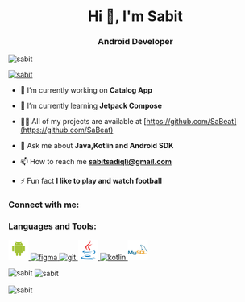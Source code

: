 <h1 align="center">Hi 👋, I'm Sabit</h1>
<h3 align="center">Android Developer</h3>

<p align="left"> <img src="https://komarev.com/ghpvc/?username=sabit&label=Profile%20views&color=0e75b6&style=flat" alt="sabit" /> </p>

<p align="left"> <a href="https://github.com/ryo-ma/github-profile-trophy"><img src="https://github-profile-trophy.vercel.app/?username=sabit" alt="sabit" /></a> </p>

- 🔭 I’m currently working on **Catalog App**

- 🌱 I’m currently learning **Jetpack Compose**

- 👨‍💻 All of my projects are available at [https://github.com/SaBeat](https://github.com/SaBeat)

- 💬 Ask me about **Java,Kotlin and Android SDK**

- 📫 How to reach me **sabitsadiqli@gmail.com**

- ⚡ Fun fact **I like to play and watch football**

<h3 align="left">Connect with me:</h3>
<p align="left">
</p>

<h3 align="left">Languages and Tools:</h3>
<p align="left"> <a href="https://developer.android.com" target="_blank" rel="noreferrer"> <img src="https://raw.githubusercontent.com/devicons/devicon/master/icons/android/android-original-wordmark.svg" alt="android" width="40" height="40"/> </a> <a href="https://www.figma.com/" target="_blank" rel="noreferrer"> <img src="https://www.vectorlogo.zone/logos/figma/figma-icon.svg" alt="figma" width="40" height="40"/> </a> <a href="https://git-scm.com/" target="_blank" rel="noreferrer"> <img src="https://www.vectorlogo.zone/logos/git-scm/git-scm-icon.svg" alt="git" width="40" height="40"/> </a> <a href="https://www.java.com" target="_blank" rel="noreferrer"> <img src="https://raw.githubusercontent.com/devicons/devicon/master/icons/java/java-original.svg" alt="java" width="40" height="40"/> </a> <a href="https://kotlinlang.org" target="_blank" rel="noreferrer"> <img src="https://www.vectorlogo.zone/logos/kotlinlang/kotlinlang-icon.svg" alt="kotlin" width="40" height="40"/> </a> <a href="https://www.mysql.com/" target="_blank" rel="noreferrer"> <img src="https://raw.githubusercontent.com/devicons/devicon/master/icons/mysql/mysql-original-wordmark.svg" alt="mysql" width="40" height="40"/> </a> </p>

<p><img align="left" src="https://github-readme-stats.vercel.app/api/top-langs?username=sabit&show_icons=true&locale=en&layout=compact" alt="sabit" /></p>

<p>&nbsp;<img align="center" src="https://github-readme-stats.vercel.app/api?username=sabit&show_icons=true&locale=en" alt="sabit" /></p>

<p><img align="center" src="https://github-readme-streak-stats.herokuapp.com/?user=sabit&" alt="sabit" /></p>
